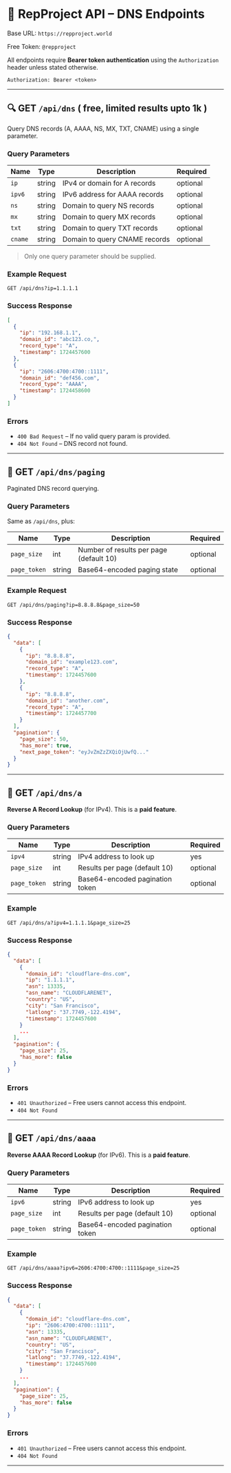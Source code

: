 # 📘 RepProject API – DNS Endpoints

Base URL: `https://repproject.world`

Free Token: `@repproject`

All endpoints require **Bearer token authentication** using the `Authorization` header unless stated otherwise.

```
Authorization: Bearer <token>
```

---

## 🔍 GET `/api/dns` ( free, limited results upto 1k )

Query DNS records (A, AAAA, NS, MX, TXT, CNAME) using a single parameter.

### Query Parameters

| Name    | Type   | Description                   | Required |
| ------- | ------ | ----------------------------- | -------- |
| `ip`    | string | IPv4 or domain for A records  | optional |
| `ipv6`  | string | IPv6 address for AAAA records | optional |
| `ns`    | string | Domain to query NS records    | optional |
| `mx`    | string | Domain to query MX records    | optional |
| `txt`   | string | Domain to query TXT records   | optional |
| `cname` | string | Domain to query CNAME records | optional |

> Only one query parameter should be supplied.

### Example Request

```
GET /api/dns?ip=1.1.1.1
```

### Success Response

```json
[
  {
    "ip": "192.168.1.1",
    "domain_id": "abc123.co,",
    "record_type": "A",
    "timestamp": 1724457600
  },
  {
    "ip": "2606:4700:4700::1111",
    "domain_id": "def456.com",
    "record_type": "AAAA",
    "timestamp": 1724458600
  }
]
```

### Errors

- `400 Bad Request` – If no valid query param is provided.
- `404 Not Found` – DNS record not found.

---

## 📄 GET `/api/dns/paging`

Paginated DNS record querying.

### Query Parameters

Same as `/api/dns`, plus:

| Name         | Type   | Description                             | Required |
| ------------ | ------ | --------------------------------------- | -------- |
| `page_size`  | int    | Number of results per page (default 10) | optional |
| `page_token` | string | Base64-encoded paging state             | optional |

### Example Request

```
GET /api/dns/paging?ip=8.8.8.8&page_size=50
```

### Success Response

```json
{
  "data": [
    {
      "ip": "8.8.8.8",
      "domain_id": "example123.com",
      "record_type": "A",
      "timestamp": 1724457600
    },
    {
      "ip": "8.8.8.8",
      "domain_id": "another.com",
      "record_type": "A",
      "timestamp": 1724457700
    }
  ],
  "pagination": {
    "page_size": 50,
    "has_more": true,
    "next_page_token": "eyJvZmZzZXQiOjUwfQ..."
  }
}
```

---

## 🔁 GET `/api/dns/a`

**Reverse A Record Lookup** (for IPv4). This is a **paid feature**.

### Query Parameters

| Name         | Type   | Description                     | Required |
| ------------ | ------ | ------------------------------- | -------- |
| `ipv4`       | string | IPv4 address to look up         | yes      |
| `page_size`  | int    | Results per page (default 10)   | optional |
| `page_token` | string | Base64-encoded pagination token | optional |

### Example

```
GET /api/dns/a?ipv4=1.1.1.1&page_size=25
```

### Success Response

```json
{
  "data": [
    {
      "domain_id": "cloudflare-dns.com",
      "ip": "1.1.1.1",
      "asn": 13335,
      "asn_name": "CLOUDFLARENET",
      "country": "US",
      "city": "San Francisco",
      "latlong": "37.7749,-122.4194",
      "timestamp": 1724457600
    }
    ...
  ],
  "pagination": {
    "page_size": 25,
    "has_more": false
  }
}

```

### Errors

- `401 Unauthorized` – Free users cannot access this endpoint.
- `404 Not Found`

---

## 🔁 GET `/api/dns/aaaa`

**Reverse AAAA Record Lookup** (for IPv6). This is a **paid feature**.

### Query Parameters

| Name         | Type   | Description                     | Required |
| ------------ | ------ | ------------------------------- | -------- |
| `ipv6`       | string | IPv6 address to look up         | yes      |
| `page_size`  | int    | Results per page (default 10)   | optional |
| `page_token` | string | Base64-encoded pagination token | optional |

### Example

```
GET /api/dns/aaaa?ipv6=2606:4700:4700::1111&page_size=25
```

### Success Response

```json
{
  "data": [
    {
      "domain_id": "cloudflare-dns.com",
      "ip": "2606:4700:4700::1111",
      "asn": 13335,
      "asn_name": "CLOUDFLARENET",
      "country": "US",
      "city": "San Francisco",
      "latlong": "37.7749,-122.4194",
      "timestamp": 1724457600
    }
    ...
  ],
  "pagination": {
    "page_size": 25,
    "has_more": false
  }
}

```

### Errors

- `401 Unauthorized` – Free users cannot access this endpoint.
- `404 Not Found`

---
